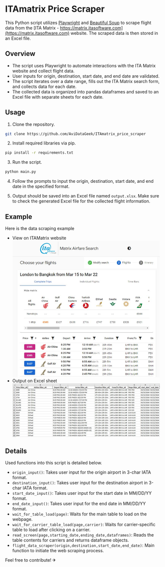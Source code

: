 # ITAmatrix Price Scraper

This Python script utilizes [Playwright](https://playwright.dev/) and [Beautiful Soup](https://www.crummy.com/software/BeautifulSoup/) to scrape flight data from the [ITA Matrix - https://matrix.itasoftware.com](https://matrix.itasoftware.com) website. The scraped data is then stored in an Excel file.

## Overview
- The script uses Playwright to automate interactions with the ITA Matrix website and collect flight data.
- User inputs for origin, destination, start date, and end date are validated.
- The script iterates over a date range, fills out the ITA Matrix search form, and collects data for each date.
- The collected data is organized into pandas dataframes and saved to an Excel file with separate sheets for each date.

## Usage

1. Clone the repository.
```bash
git clone https://github.com/AviDataGeek/ITAmatrix_price_scraper
```

2. Install required libraries via pip.
```bash
pip install -r requirements.txt
```

3. Run the script.
```bash
python main.py
```

4. Follow the prompts to input the origin, destination, start date, and end date in the specified format.

5. Output should be saved into an Excel file named `output.xlsx`. Make sure to check the generated Excel file for the collected flight information.


## Example
Here is the data scraping example

 - View on ITAMatrix website
![View on ITAMatrix](./img/itamatrix.JPG)
 - Output on Excel sheet
![Output on Excel](./img/excel.JPG)

## Details
Used functions into this script is detailed below.

- `origin_input()`: Takes user input for the origin airport in 3-char IATA format.
- `destination_input()`: Takes user input for the destination airport in 3-char IATA format.
- `start_date_input()`: Takes user input for the start date in MM/DD/YY format.
- `end_date_input()`: Takes user input for the end date in MM/DD/YY format.
- `wait_for_table_load(page)`: Waits for the main table to load on the webpage.
- `wait_for_carrier_table_load(page,carrier)`: Waits for carrier-specific table to load after clicking on a carrier.
- `read_screen(page,starting_date,ending_date,dataframes)`: Reads the table contents for carriers and returns dataframe objects.
- `flight_data_scraper(origin,destination,start_date,end_date)`: Main function to initiate the web scraping process.

Feel free to contribute! ✈